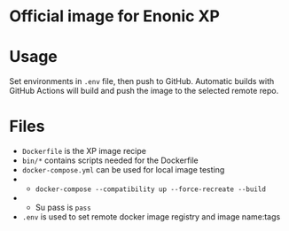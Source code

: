 # Official image for Enonic XP

# Usage

Set environments in `.env` file, then push to GitHub.
Automatic builds with GitHub Actions will build and push the image to the selected remote repo.

# Files

* `Dockerfile` is the XP image recipe
* `bin/*` contains scripts needed for the Dockerfile
* `docker-compose.yml` can be used for local image testing
* * `docker-compose --compatibility up --force-recreate --build`
* * Su pass is `pass`
* `.env` is used to set remote docker image registry and image name:tags

